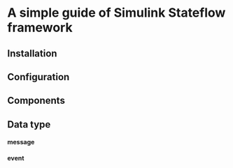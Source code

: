 # A simple guide of Simulink Stateflow framework

## Installation
## Configuration
## Components
## Data type

#### 
#### message
#### event
